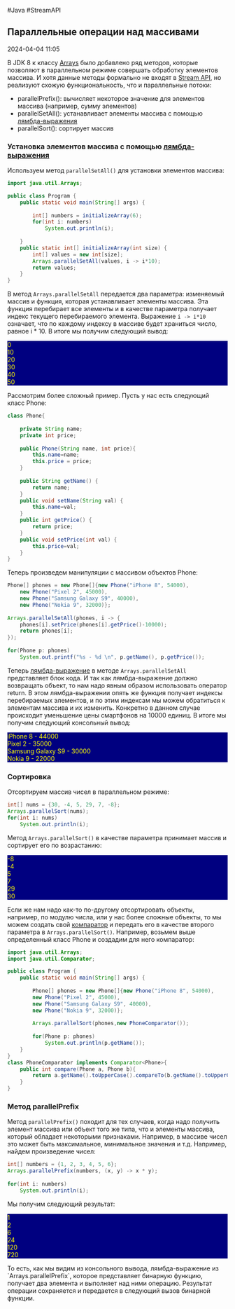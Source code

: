 
#Java #StreamAPI 

## Параллельные операции над массивами

2024-04-04 11:05

В JDK 8 к классу [Arrays](Array) было добавлено ряд методов, которые позволяют в параллельном режиме совершать обработку элементов массива. И хотя данные методы формально не входят в [Stream API](StreamAPI), но реализуют схожую функциональность, что и параллельные потоки:
- parallelPrefix(): вычисляет некоторое значение для элементов массива (например, сумму элементов)
- parallelSetAll(): устанавливает элементы массива с помощью [лямбда-выражения](Lambda)
- parallelSort(): сортирует массив

### Установка элементов массива с помощью [лямбда-выражения](app://obsidian.md/Lambda)

Используем метод `parallelSetAll()` для установки элементов массива:
```java
import java.util.Arrays;

public class Program { 
    public static void main(String[] args) {
         
        int[] numbers = initializeArray(6);
        for(int i: numbers)
            System.out.println(i);
         
    } 
    public static int[] initializeArray(int size) {
        int[] values = new int[size];
        Arrays.parallelSetAll(values, i -> i*10);
        return values;
    }
}
```
В метод `Arrays.parallelSetAll` передается два параметра: изменяемый массив и функция, которая устанавливает элементы массива. Эта функция перебирает все элементы и в качестве параметра получает индекс текущего перебираемого элемента. Выражение `i -> i*10` означает, что по каждому индексу в массиве будет храниться число, равное i * 10. В итоге мы получим следующий вывод:
<p style="background-color: navy; color: yellow">
0<br>
10<br>
20<br>
30<br>
40<br>
50</p>

Рассмотрим более сложный пример. Пусть у нас есть следующий класс Phone:
```java
class Phone{
     
    private String name;
    private int price;
     
    public Phone(String name, int price){
        this.name=name;
        this.price = price;
    }
     
    public String getName() {
        return name;
    }
    public void setName(String val) {
        this.name=val;
    }
    public int getPrice() {
        return price;
    }
    public void setPrice(int val) {
        this.price=val;
    }
}
```
Теперь произведем манипуляции с массивом объектов Phone:
```java
Phone[] phones = new Phone[]{new Phone("iPhone 8", 54000), 
    new Phone("Pixel 2", 45000),
    new Phone("Samsung Galaxy S9", 40000),
    new Phone("Nokia 9", 32000)};
         
Arrays.parallelSetAll(phones, i -> {
    phones[i].setPrice(phones[i].getPrice()-10000); 
    return phones[i];
});
         
for(Phone p: phones)
    System.out.printf("%s - %d \n", p.getName(), p.getPrice());
```
Теперь [лямбда-выражение](Lambda) в методе `Arrays.parallelSetAll` представляет блок кода. И так как лямбда-выражение должно возвращать объект, то нам надо явным образом использовать оператор return. В этом лямбда-выражении опять же функция получает индексы перебираемых элементов, и по этим индексам мы можем обратиться к элементам массива и их изменить. Конкретно в данном случае происходит уменьшение цены смартфонов на 10000 единиц. В итоге мы получим следующий консольный вывод:
<p style="background-color: navy; color: yellow">
iPhone 8 - 44000 <br>
Pixel 2 - 35000 <br>
Samsung Galaxy S9 - 30000 <br>
Nokia 9 - 22000 </p>

### Сортировка

Отсортируем массив чисел в параллельном режиме:
```java
int[] nums = {30, -4, 5, 29, 7, -8};
Arrays.parallelSort(nums);
for(int i: nums)
    System.out.println(i);
```
Метод `Arrays.parallelSort()` в качестве параметра принимает массив и сортирует его по возрастанию:
<p style="background-color: navy; color: yellow">
-8<br>
-4<br>
5<br>
7<br>
29<br>
30</p>

Если же нам надо как-то по-другому отсортировать объекты, например, по модулю числа, или у нас более сложные объекты, то мы можем создать свой [компаратор](Comparator) и передать его в качестве второго параметра в `Arrays.parallelSort()`. Например, возьмем выше определенный класс Phone и создадим для него компаратор:
```java
import java.util.Arrays;
import java.util.Comparator;

public class Program {
    public static void main(String[] args) {
          
        Phone[] phones = new Phone[]{new Phone("iPhone 8", 54000), 
        new Phone("Pixel 2", 45000),
        new Phone("Samsung Galaxy S9", 40000),
        new Phone("Nokia 9", 32000)};
         
        Arrays.parallelSort(phones,new PhoneComparator());
         
        for(Phone p: phones)
            System.out.println(p.getName());
    }
}
class PhoneComparator implements Comparator<Phone>{
    public int compare(Phone a, Phone b){
	    return a.getName().toUpperCase().compareTo(b.getName().toUpperCase());
    }
}
```

### Метод parallelPrefix

Метод `parallelPrefix()` походит для тех случаев, когда надо получить элемент массива или объект того же типа, что и элементы массива, который обладает некоторыми признаками. Например, в массиве чисел это может быть максимальное, минимальное значения и т.д. Например, найдем произведение чисел:
```java
int[] numbers = {1, 2, 3, 4, 5, 6};
Arrays.parallelPrefix(numbers, (x, y) -> x * y);
 
for(int i: numbers)
    System.out.println(i);
```
Мы получим следующий результат:
<p style="background-color: navy; color: yellow">
1<br>
2<br>
6<br>
24<br>
120<br>
720</p>
То есть, как мы видим из консольного вывода, лямбда-выражение из `Arrays.parallelPrefix`, которое представляет бинарную функцию, получает два элемента и выполняет над ними операцию. Результат операции сохраняется и передается в следующий вызов бинарной функции.
